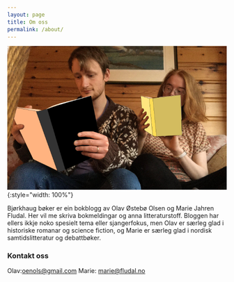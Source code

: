 ```yaml
---
layout: page
title: Om oss
permalink: /about/
---
```

![Eit fotografi av Olav og Marie med kvar si bok](/images/Lesuli.png){:style="width: 100%"}

Bjørkhaug bøker er ein bokblogg av Olav Østebø Olsen og Marie Jahren Fludal. Her vil me skriva bokmeldingar og anna litteraturstoff. Bloggen har ellers ikkje noko spesielt tema eller sjangerfokus, men Olav er særleg glad i historiske romanar og science fiction, og Marie er særleg glad i nordisk samtidslitteratur og debattbøker. 

### Kontakt oss

Olav:[oenols@gmail.com](mailto:oenols@gmail.com)
Marie: [marie@fludal.no](mailto:marie@fludal.no)